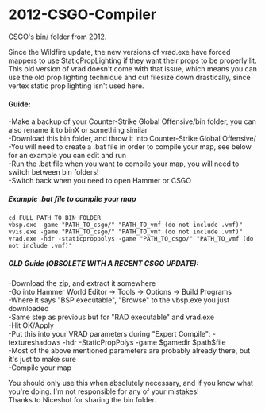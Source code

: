 # 2012-CSGO-Compiler
CSGO's bin/ folder from 2012.

Since the Wildfire update, the new versions of vrad.exe have forced mappers to use StaticPropLighting if they want their props to be properly lit.
This old version of vrad doesn't come with that issue, which means you can use the old prop lighting technique and cut filesize down drastically, since vertex static prop lighting isn't used here.
 
#### Guide:
-Make a backup of your Counter-Strike Global Offensive/bin folder, you can also rename it to binX or something similar  
-Download this bin folder, and throw it into Counter-Strike Global Offensive/  
-You will need to create a .bat file in order to compile your map, see below for an example you can edit and run  
-Run the .bat file when you want to compile your map, you will need to switch between bin folders!  
-Switch back when you need to open Hammer or CSGO  

##### Example .bat file to compile your map
```
cd FULL_PATH_TO_BIN_FOLDER
vbsp.exe -game "PATH_TO_csgo/" "PATH_TO_vmf (do not include .vmf)"
vvis.exe -game "PATH_TO_csgo/" "PATH_TO_vmf (do not include .vmf)"
vrad.exe -hdr -staticproppolys -game "PATH_TO_csgo/" "PATH_TO_vmf (do not include .vmf)"
```



##### OLD Guide (OBSOLETE WITH A RECENT CSGO UPDATE):  
-Download the zip, and extract it somewhere  
-Go into Hammer World Editor -> Tools -> Options -> Build Programs  
-Where it says "BSP executable", "Browse" to the vbsp.exe you just downloaded  
-Same step as previous but for "RAD executable" and vrad.exe  
-Hit OK/Apply  
-Put this into your VRAD parameters during "Expert Compile": -textureshadows -hdr -StaticPropPolys -game $gamedir $path\$file  
-Most of the above mentioned parameters are probably already there, but it's just to make sure  
-Compile your map  


You should only use this when absolutely necessary, and if you know what you're doing. I'm not responsible for any of your mistakes!  
Thanks to Niceshot for sharing the bin folder.

